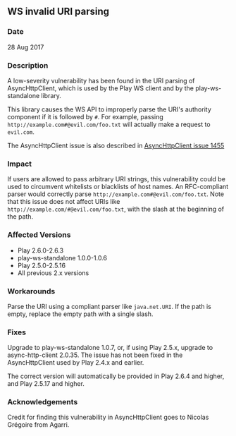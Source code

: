 ## WS invalid URI parsing

### Date

28 Aug 2017

### Description

A low-severity vulnerability has been found in the URI parsing of AsyncHttpClient, which is used by the Play WS client and by the play-ws-standalone library.

This library causes the WS API to improperly parse the URI's authority component if it is followed by `#`. For example, passing `http://example.com#@evil.com/foo.txt` will actually make a request to `evil.com`.

The AsyncHttpClient issue is also described in [AsyncHttpClient issue 1455](https://github.com/AsyncHttpClient/async-http-client/issues/1455)

### Impact

If users are allowed to pass arbitrary URI strings, this vulnerability could be used to circumvent whitelists or blacklists of host names. An RFC-compliant parser would correctly parse `http://example.com#@evil.com/foo.txt`. Note that this issue does not affect URIs like `http://example.com/#@evil.com/foo.txt`, with the slash at the beginning of the path.

### Affected Versions

 - Play 2.6.0-2.6.3
 - play-ws-standalone 1.0.0-1.0.6
 - Play 2.5.0-2.5.16
 - All previous 2.x versions

### Workarounds

Parse the URI using a compliant parser like `java.net.URI`. If the path is empty, replace the empty path with a single slash.

### Fixes

Upgrade to play-ws-standalone 1.0.7, or, if using Play 2.5.x, upgrade to async-http-client 2.0.35. The issue has not been fixed in the AsyncHttpClient used by Play 2.4.x and earlier.

The correct version will automatically be provided in Play 2.6.4 and higher, and Play 2.5.17 and higher.

### Acknowledgements

Credit for finding this vulnerability in AsyncHttpClient goes to Nicolas Grégoire from Agarri.

